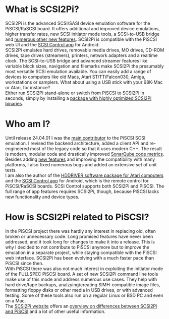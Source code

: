 # What is SCSI2Pi?

SCSI2Pi is the advanced SCSI/SASI device emulation software for the PiSCSI/RaSCSI board. It offers additional and improved device emulations, higher transfer rates, new SCSI initiator mode tools, a SCSI-to-USB bridge and <a href="https://www.scsi2pi.net/en/piscsi_comparison.html">numerous other new features</a>. SCSI2Pi is compatible with the PiSCSI web UI and the <a href="https://www.scsi2pi.net/en/app.html">SCSI Control app</a> for Android.<br />
SCSI2Pi emulates hard drives, removable media drives, MO drives, CD-ROM drives, tape drives (streamers), printers, network adapters and a realtime clock. The SCSI-to-USB bridge and advanced streamer features like variable block sizes, navigation and filemarks make SCSI2Pi the presumably most versatile SCSI emulation available. You can easily add a range of devices to computers like old Macs, Atari ST/TT/Falcon030, Amiga, workstations or samplers. What about using a USB stick with your 68K-Mac or Atari, for instance?<br />
Either run SCSI2Pi stand-alone or switch from PiSCSI to SCSI2Pi in seconds, simply by installing a <a href="https://www.scsi2pi.net/en/installation.html">package with highly optimized SCSI2Pi binaries</a>.

# Who am I?

Until release 24.04.01 I was the <a href="https://www.scsi2pi.net/en/scsi2pi.html">main contributor</a> to the PiSCSI SCSI emulation. I revised the backend architecture, added a client API and re-engineered most of the legacy code so that it uses modern C++. The result is modern, modular code and drastically improved <a href="https://sonarcloud.io/project/overview?id=uweseimet_scsi2pi">SonarQube code metrics</a>. Besides adding <a href="https://www.scsi2pi.net/en/scsi2pi.html">new features</a> and improving the compatibility with many platforms, I also fixed numerous bugs and added an extensive set of unit tests.<br />
I am also the author of the <a href="https://www.hddriver.net">HDDRIVER software package for Atari computers</a> and the <a href="https://www.scsi2pi.net/en/app.html">SCSI Control app</a> for Android, which is the remote control for PiSCSI/RaSCSI boards. SCSI Control supports both SCSI2Pi and PiSCSI. The full range of app features requires SCSI2Pi, though, because PiSCSI lacks new functionality and device types.

# How is SCSI2Pi related to PiSCSI?

In the PiSCSI project there was hardly any interest in replacing old, often broken or unnecessary code. Long promised features have never been addressed, and it took long for changes to make it into a release. This is why I decided to not contribute to PiSCSI anymore but to improve the emulation in a separate project, while staying compatible with the PiSCSI web interface. SCSI2Pi has been evolving with a much faster pace than PiSCSI since then.<br />
With PiSCSI there was also not much interest in exploiting the initiator mode of the FULLSPEC PiSCSI board. A set of new SCSI2Pi command line tools make use of this mode and address numerous use cases. They help with hard drive/tape backups, analzying/creating SIMH-compatible image files, formatting floppy disks or other media in USB drives, or with advanced testing. Some of these tools also run on a regular Linux or BSD PC and even on a Mac.<br />
The <a href="https://www.scsi2pi.net">SCSI2Pi website</a> offers an <a href="https://www.scsi2pi.net/en/piscsi_comparison.html">overview on differences between SCSI2Pi and PiSCSI</a> and a lot of other useful information.
